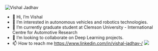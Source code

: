 ![Vishal Jadhav](https://user-images.githubusercontent.com/79803663/157594756-2942f1be-6a84-45c8-a15f-79c29b8d42c5.png)




- 👋 Hi, I’m Vishal
- 👀 I’m interested in autonomous vehicles and robotics technologies.
- 🌱 I’m currently graduate student at Clemson University - International Centre for Automotive Research
- 💞️ I’m looking to collaborate on Deep Learning projects.
- 📫 How to reach me https://www.linkedin.com/in/vishal-jadhav-/
![](https://komarev.com/ghpvc/?username=Vishal1711)
<!---
Vishal1711/Vishal1711 is a ✨ special ✨ repository because its `README.md` (this file) appears on your GitHub profile.
You can click the Preview link to take a look at your changes.
--->


